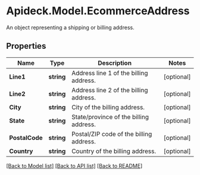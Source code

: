 # Apideck.Model.EcommerceAddress
An object representing a shipping or billing address.

## Properties

Name | Type | Description | Notes
------------ | ------------- | ------------- | -------------
**Line1** | **string** | Address line 1 of the billing address. | [optional] 
**Line2** | **string** | Address line 2 of the billing address. | [optional] 
**City** | **string** | City of the billing address. | [optional] 
**State** | **string** | State/province of the billing address. | [optional] 
**PostalCode** | **string** | Postal/ZIP code of the billing address. | [optional] 
**Country** | **string** | Country of the billing address. | [optional] 

[[Back to Model list]](../README.md#documentation-for-models) [[Back to API list]](../README.md#documentation-for-api-endpoints) [[Back to README]](../README.md)

